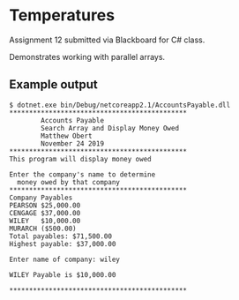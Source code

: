# Temperatures
Assignment 12 submitted via Blackboard for C# class.

Demonstrates working with parallel arrays.


## Example output

```
$ dotnet.exe bin/Debug/netcoreapp2.1/AccountsPayable.dll
*********************************************
        Accounts Payable
        Search Array and Display Money Owed
        Matthew Obert
        November 24 2019
*********************************************
This program will display money owed

Enter the company's name to determine
  money owed by that company
*********************************************
Company Payables
PEARSON $25,000.00
CENGAGE $37,000.00
WILEY   $10,000.00
MURARCH ($500.00)
Total payables: $71,500.00
Highest payable: $37,000.00

Enter name of company: wiley

WILEY Payable is $10,000.00

*********************************************

```
